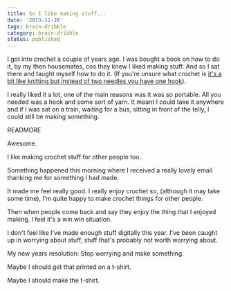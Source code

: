 ```yaml
---
title: So I like making stuff...
date: '2013-11-28'
tags: brain-dribble
category: brain-dribble
status: published
---
```


<p>I got into crochet a couple of years ago. I was bought a book on how to do it, by my then housemates, cos they knew I liked making stuff. And so I sat there and taught myself how to do it. (If you're unsure what crochet is <a href="http://en.wikipedia.org/wiki/Crochet" rel="external">it's a bit like knitting but instead of two needles you have one hook</a>).</p>
<p>I really liked it a lot, one of the main reasons was it was so portable. All you needed was a hook and some sort of yarn. It meant I could take it anywhere and if I was sat on a train, waiting for a bus, sitting in front of the telly, I could still be making something.</p>
READMORE
<p>Awesome.</p>
<p>I like making crochet stuff for other people too.</p>
<p>Something happened this morning where I received a really lovely email thanking me for something I had made.</p>
<p>It made me feel really good. I really enjoy crochet so, (although it may take some time), I'm quite happy to make crochet things for other people.</p>
<p>Then when people come back and say they enjoy the thing that I enjoyed making, I feel it's a win win situation.</p>
<p>I don't feel like I've made enough stuff digitally this year. I've been caught up in worrying about stuff, stuff that's probably not worth worrying about.</p>
<p>My new years resolution: Stop worrying and make something.</p>
<p>Maybe I should get that printed on a t-shirt.</p>
<p>Maybe I should make the t-shirt.</p>

